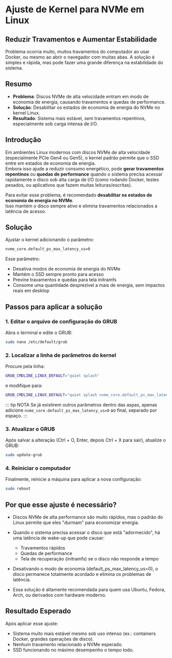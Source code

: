 # Ajuste de Kernel para NVMe em Linux

## Reduzir Travamentos e Aumentar Estabilidade

Problema ocorria muito, muitos travamentos do computador ao usar Docker, ou mesmo ao abrir o navegador com muitas abas.
A solução é simples e rápida, mas pode fazer uma grande diferença na estabilidade do sistema.

## Resumo

- **Problema**: Discos NVMe de alta velocidade entram em modo de economia de energia, causando travamentos e quedas de performance.
- **Solução**: Desabilitar os estados de economia de energia do NVMe no kernel Linux.
- **Resultado**: Sistema mais estável, sem travamentos repentinos, especialmente sob carga intensa de I/O.

## Introdução

Em ambientes Linux modernos com discos NVMe de alta velocidade (especialmente PCIe Gen4 ou Gen5), o kernel padrão permite que o SSD entre em estados de economia de energia.  
Embora isso ajude a reduzir consumo energético, pode **gerar travamentos repentinos** ou **quedas de performance** quando o sistema precisa acessar rapidamente o disco sob alta carga de I/O (como rodando Docker, testes pesados, ou aplicativos que fazem muitas leituras/escritas).

Para evitar esse problema, é recomendado **desabilitar os estados de economia de energia no NVMe**.  
Isso mantém o disco sempre ativo e elimina travamentos relacionados a latência de acesso.

## Solução

Ajustar o kernel adicionando o parâmetro:

```bash
nvme_core.default_ps_max_latency_us=0
```

Esse parâmetro:

- Desativa modos de economia de energia do NVMe
- Mantém o SSD sempre pronto para acesso
- Previne travamentos e quedas para tela initramfs
- Consome uma quantidade desprezível a mais de energia, sem impactos reais em desktop

## Passos para aplicar a solução

### 1. Editar o arquivo de configuração do GRUB

Abra o terminal e edite o GRUB:

```bash
sudo nano /etc/default/grub
```

### 2. Localizar a linha de parâmetros do kernel

Procure pela linha:

```bash
GRUB_CMDLINE_LINUX_DEFAULT="quiet splash"
```
e modifique para:

```bash
GRUB_CMDLINE_LINUX_DEFAULT="quiet splash nvme_core.default_ps_max_latency_us=0"
```

::: tip NOTA
Se já existirem outros parâmetros dentro das aspas, apenas adicione `nvme_core.default_ps_max_latency_us=0` ao final, separado por espaço.
:::

### 3. Atualizar o GRUB

Após salvar a alteração (Ctrl + O, Enter, depois Ctrl + X para sair), atualize o GRUB:

```bash
sudo update-grub
```
### 4. Reiniciar o computador

Finalmente, reinicie a máquina para aplicar a nova configuração:

```bash
sudo reboot
```

## Por que esse ajuste é necessário?

- Discos NVMe de alta performance são muito rápidos, mas o padrão do Linux permite que eles "durmam" para economizar energia.
- Quando o sistema precisa acessar o disco que está "adormecido", há uma latência de wake-up que pode causar:
  - Travamentos rápidos
  - Quedas de performance
  - Tela de recuperação (initramfs) se o disco não responde a tempo

- Desativando o modo de economia (default_ps_max_latency_us=0), o disco permanece totalmente acordado e elimina os problemas de latência.

- Essa solução é altamente recomendada para quem usa Ubuntu, Fedora, Arch, ou derivados com hardware moderno.

## Resultado Esperado

Após aplicar esse ajuste:

- Sistema muito mais estável mesmo sob uso intenso (ex.: containers Docker, grandes operações de disco).
- Nenhum travamento relacionado a NVMe esperado.
- SSD funcionando no máximo desempenho o tempo todo.